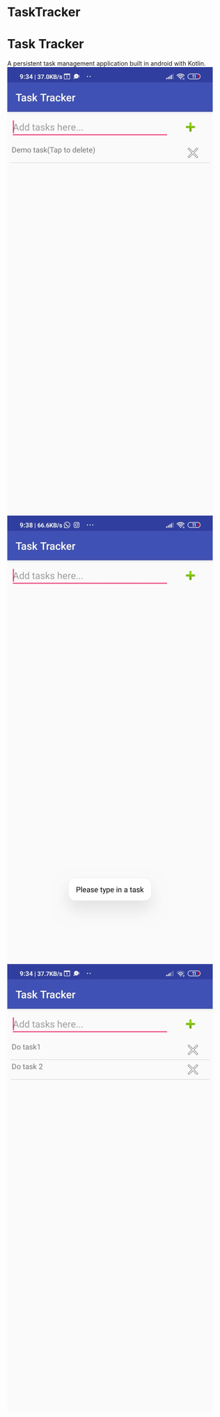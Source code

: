 # TaskTracker
<h1>Task Tracker</h1>
A persistent task management application built in android with Kotlin.
<img src="./images/img3.jpeg"></img>
<img src="./images/img2.jpeg"></img>
<img src="./images/img1.jpeg"></img>
